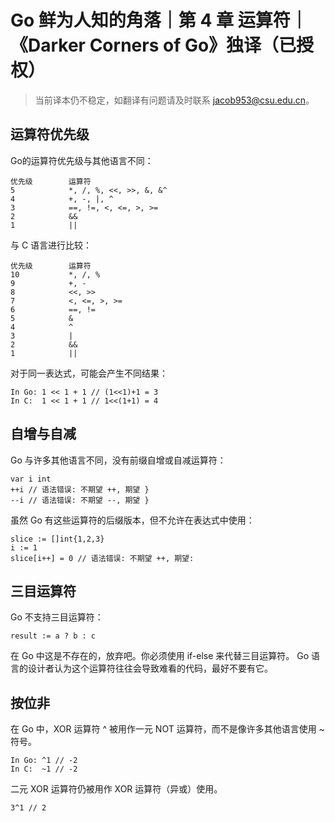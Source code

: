 # Go 鲜为人知的角落｜第 4 章 运算符｜《Darker Corners of Go》独译（已授权）

> 当前译本仍不稳定，如翻译有问题请及时联系 jacob953@csu.edu.cn。

## 运算符优先级

Go的运算符优先级与其他语言不同：

```Golang
优先级        运算符
5            *, /, %, <<, >>, &, &^
4            +, -, |, ^
3            ==, !=, <, <=, >, >=
2            &&
1            ||
```

与 C 语言进行比较：

```Golang
优先级        运算符
10           *, /, %
9            +, -
8            <<, >>
7            <, <=, >, >=
6            ==, !=
5            &
4            ^
3            |
2            &&
1            ||
```

对于同一表达式，可能会产生不同结果：

```Golang
In Go: 1 << 1 + 1 // (1<<1)+1 = 3
In C:  1 << 1 + 1 // 1<<(1+1) = 4
```

## 自增与自减

Go 与许多其他语言不同，没有前缀自增或自减运算符：

```Golang
var i int
++i // 语法错误: 不期望 ++, 期望 }
--i // 语法错误: 不期望 --, 期望 }
```

虽然 Go 有这些运算符的后缀版本，但不允许在表达式中使用：

```Golang
slice := []int{1,2,3}
i := 1
slice[i++] = 0 // 语法错误: 不期望 ++, 期望:
```

## 三目运算符

Go 不支持三目运算符：

```Golang
result := a ? b : c
```

在 Go 中这是不存在的，放弃吧。你必须使用 if-else 来代替三目运算符。
Go 语言的设计者认为这个运算符往往会导致难看的代码，最好不要有它。

## 按位非

在 Go 中，XOR 运算符 ^ 被用作一元 NOT 运算符，而不是像许多其他语言使用 ~ 符号。

```Golang
In Go: ^1 // -2
In C:  ~1 // -2
```

二元 XOR 运算符仍被用作 XOR 运算符（异或）使用。

```Golang
3^1 // 2
```
